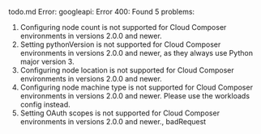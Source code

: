 todo.md
Error: googleapi: Error 400: Found 5 problems:
  1) Configuring node count is not supported for Cloud Composer environments in versions 2.0.0 and newer.
  2) Setting pythonVersion is not supported for Cloud Composer environments in versions 2.0.0 and newer, as they always use Python major version 3.
  3) Configuring node location is not supported for Cloud Composer environments in versions 2.0.0 and newer.
  4) Configuring node machine type is not supported for Cloud Composer environments in versions 2.0.0 and newer. Please use the workloads config instead.
  5) Setting OAuth scopes is not supported for Cloud Composer environments in versions 2.0.0 and newer., badRequest
